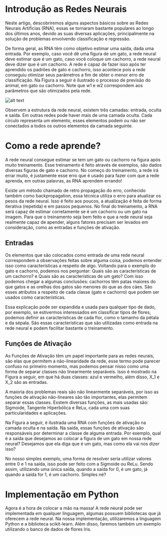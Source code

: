 # Introdução as Redes Neurais

Neste artigo, descobriremos alguns aspectos básicos sobre as Redes Neurais Artificias (RNA), essas se tornaram bastante populares ao longo dos últimos anos, devido as suas diversas aplicações, principalmente na solução de problemas envolvendo classificação e regressão. 

De forma geral, as RNA têm como objetivo estimar uma saída, dada uma entrada. Por exemplo, caso você dê uma figura de um gato, a rede neural deve estimar que é um gato, caso você coloque um cachorro, a rede neural deve dizer que é um cachorro. A rede é capaz de fazer isso após ter aprendido os padrões de gato e cachorro, isso acontece pois a rede conseguiu otimizar seus parâmetros a fim de obter o menor erro de classificação. Na Figura a seguir é ilustrado o processo de previsão do animal, em gato ou cachorro. Note que w1 e w2 correspondem aos parâmetros que são otimizados pela rede.

![alt text](https://github.com/victoribeir0/redes_neurais_python/blob/main/rnn_victor_git.jpg?raw=true)

Observem a estrutura da rede neural, existem três camadas: entrada, oculta e saída. Em outras redes pode haver mais de uma camada oculta. Cada círculo representa um elemento, esses elementos podem ou não ser conectados a todos os outros elementos da camada seguinte.

# Como a rede aprende?
A rede neural consegue estimar se tem um gato ou cachorro na figura após muito treinamento. Esse treinamento é feito através de exemplos, são dados diversas figuras de gato e cachorro. No começo do treinamento, a rede irá errar muito, é justamente esse erro que é usado para fazer com que a rede aprenda, em outras palavras, as RNA aprendem errando!

Existe um método chamado de retro propagação do erro, conhecido também como backpropagation, essa técnica utiliza o erro para atualizar os pesos da rede neural. Isso é feito aos poucos, a atualização é feita de forma iterativa (repetida) e em passos pequenos. No final do treinamento, a RNA será capaz de estimar corretamente se é um cachorro ou um gato na imagem. Para que o treinamento seja bem feito e que a rede neural seja realmente capaz de apender, alguns fatores precisam ser levados em consideração, como as entradas e funções de ativação.

## Entradas
Os elementos que são colocados como entrada de uma rede neural correspondem a observações feitas sobre alguma coisa, podemos entender isso como características a respeito de algo. Voltando para o exemplo do gato e cachorro, podemos nos perguntar: Quais são as características de um cachorro? e Quais são as características de um gato? Com isso podemos chegar a algumas conclusões: cachorros têm patas maiores do que gatos e as orelhas dos gatos são menores do que as dos cães. São esses atributos a respeito de cada classe (gato e cachorro) que podem ser usados como características. 

Essa explicação pode ser expandida e usada para qualquer tipo de dado, por exemplo, se estivermos interessados em classificar tipos de flores, podemos definir as características de cada flor, como o tamanho da pétala e da sépala. São essas características que são utilizadas como entrada na rede neural e podem facilitar bastante o treinamento. 

## Funções de Ativação
As Funções de Ativação têm um papel importante para as redes neurais, são elas que permitem a não-linearidade da rede, esse termo pode parecer confuso no primeiro momento, mas podemos pensar nisso como uma forma de separar classes não linearmente separáveis. Isso é mostrado na Figura a seguir, em que há duas classes: azul e vermelho, além disso, X_1 e X_2 são as entradas.

A maioria dos problemas reais são não linearmente separáveis, por isso as funções de ativação não-lineares são tão importantes, elas permitem separar essas classes. Exstem diversas funções, as mais usadas são: Sigmoide, Tangente Hiperbólica e ReLu, cada uma com suas particularidades e aplicações.

Na Figura a seguir, é ilustrada uma RNA com funções de ativação na camada oculta e na saída. Na saída, essas funções de ativação são responsáveis por determinar a classe de alguma entrada. Por exemplo, qual é a saída que desejamos ao colocar a figura de um gato em nossa rede neural? Desejamos que ela diga que é um gato, mas como ela vai nos dizer isso?

No nosso simples exemplo, uma forma de resolver seria utilizar valores entre 0 e 1 na saída, isso pode ser feito com a Sigmoide ou ReLu. Sendo assim, utilizando uma única saída, quando a saída for 0, é um gato, já quando a saída for 1, é um cachorro. Simples né?

# Implementação em Python
Agora é a hora de colocar a mão na massa! A rede neural pode ser implementada em qualquer linguagem, algumas possuem bibliotecas que já oferecem a rede neural. Na nossa implementação, utilizaremos a linguagem Python e a biblioteca scikit-learn. Além disso, faremos também um exemplo utilizando o banco de dados de flores Iris.
